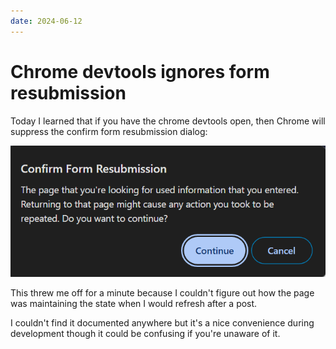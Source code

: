 ```yaml
---
date: 2024-06-12
---
```


# Chrome devtools ignores form resubmission

Today I learned that if you have the chrome devtools open, then Chrome will suppress the confirm form resubmission dialog:

![alt text](image.png)

This threw me off for a minute because I couldn't figure out how the page was maintaining the state when I would refresh after a post.

I couldn't find it documented anywhere but it's a nice convenience during development though it could be confusing if you're unaware of it.